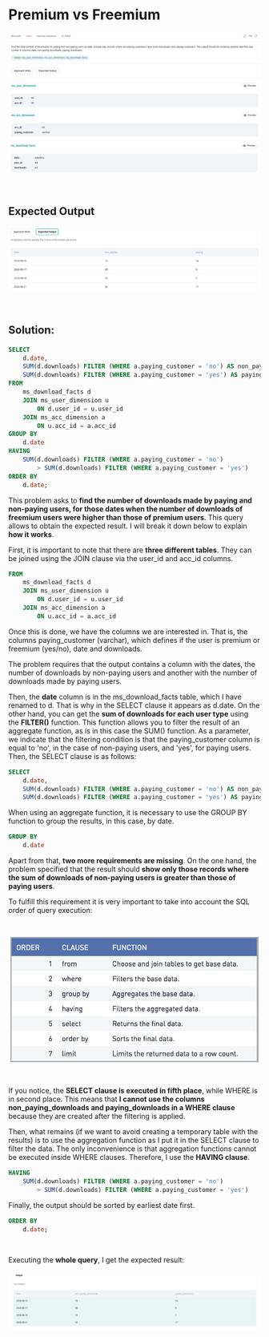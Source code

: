 # Premium vs Freemium

<div id="header" align="center">
  <img src="https://github.com/MartaCasdelg/StrataScratch-SQL-Challenges/blob/main/Hard/Images/premium_vs_freemium_1.png" />
</div>

<div id="header" align="center">
  <img src="https://github.com/MartaCasdelg/StrataScratch-SQL-Challenges/blob/main/Hard/Images/premium_vs_freemium_2.png" />
</div>

&nbsp;

## Expected Output

<div id="header" align="center">
  <img src="https://github.com/MartaCasdelg/StrataScratch-SQL-Challenges/blob/main/Hard/Images/premium_vs_freemium_3.png" />
</div>

&nbsp;


## Solution:

```sql
SELECT
    d.date,
    SUM(d.downloads) FILTER (WHERE a.paying_customer = 'no') AS non_paying_downloads,
    SUM(d.downloads) FILTER (WHERE a.paying_customer = 'yes') AS paying_downloads
FROM 
    ms_download_facts d 
    JOIN ms_user_dimension u 
        ON d.user_id = u.user_id 
    JOIN ms_acc_dimension a
        ON u.acc_id = a.acc_id
GROUP BY
    d.date
HAVING
    SUM(d.downloads) FILTER (WHERE a.paying_customer = 'no') 
        > SUM(d.downloads) FILTER (WHERE a.paying_customer = 'yes')
ORDER BY
    d.date;
```

This problem asks to **find the number of downloads made by paying and non-paying users, for those dates when the number of downloads of freemium users were higher than those of premium users**. This query allows to obtain the expected result. I will break it down below to explain **how it works**.

First, it is important to note that there are **three different tables**. They can be joined using the JOIN clause via the user_id and acc_id columns.

```sql
FROM 
    ms_download_facts d 
    JOIN ms_user_dimension u 
        ON d.user_id = u.user_id 
    JOIN ms_acc_dimension a
        ON u.acc_id = a.acc_id
```

Once this is done, we have the columns we are interested in. That is, the columns paying_customer (varchar), which defines if the user is premium or freemium (yes/no), date and downloads.

The problem requires that the output contains a column with the dates, the number of downloads by non-paying users and another with the number of downloads made by paying users. 

Then, the **date** column is in the ms_download_facts table, which I have renamed to d. That is why in the SELECT clause it appears as d.date. On the other hand, you can get the **sum of downloads for each user type** using the **FILTER()** function. This function allows you to filter the result of an aggregate function, as is in this case the SUM() function. As a parameter, we indicate that the filtering condition is that the paying_customer column is equal to 'no', in the case  of non-paying users, and 'yes', for paying users. Then, the SELECT clause is as follows:

```sql
SELECT
    d.date,
    SUM(d.downloads) FILTER (WHERE a.paying_customer = 'no') AS non_paying_downloads,
    SUM(d.downloads) FILTER (WHERE a.paying_customer = 'yes') AS paying_downloads
```
When using an aggregate function, it is necessary to use the GROUP BY function to group the results, in this case, by date.

```sql
GROUP BY
    d.date
```

Apart from that, **two more requirements are missing**. On the one hand, the problem specified that the result should **show only those records where the sum of downloads of non-paying users is greater than those of paying users**.

To fulfill this requirement it is very important to take into account the SQL order of query execution:

&nbsp;

<div id="header" align="center">
  <img src="https://github.com/MartaCasdelg/StrataScratch-SQL-Challenges/blob/main/Hard/Images/premium_vs_freemium_4.png" height="250" />
</div>

&nbsp;

If you notice, the **SELECT clause is executed in fifth place**, while WHERE is in second place. This means that **I cannot use the columns non_paying_downloads and paying_downloads in a WHERE clause** because they are created after the filtering is applied.

Then, what remains (if we want to avoid creating a temporary table with the results) is to use the aggregation function as I put it in the SELECT clause to filter the data. The only inconvenience is that aggregation functions cannot be executed inside WHERE clauses. Therefore, I use the **HAVING clause**.

```sql
HAVING
    SUM(d.downloads) FILTER (WHERE a.paying_customer = 'no') 
        > SUM(d.downloads) FILTER (WHERE a.paying_customer = 'yes')
```
Finally, the output should be sorted by earliest date first. 

```sql
ORDER BY
    d.date;
```

&nbsp;

Executing the **whole query**, I get the expected result:

<div id="header" align="center">
  <img src="https://github.com/MartaCasdelg/StrataScratch-SQL-Challenges/blob/main/Hard/Images/premium_vs_freemium_output.png" />
</div>